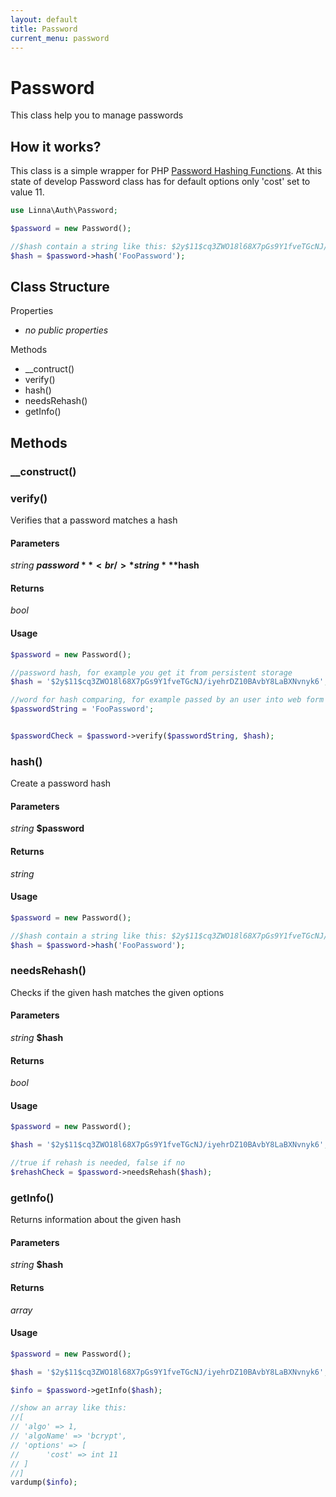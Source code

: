 ```yaml
---
layout: default
title: Password
current_menu: password
---
```


# Password
This class help you to manage passwords

## How it works?
This class is a simple wrapper for PHP [Password Hashing Functions](http://php.net/manual/en/book.password.php).
At this state of develop Password class has for default options only 'cost' set to value 11.

```php
use Linna\Auth\Password;

$password = new Password();

//$hash contain a string like this: $2y$11$cq3ZWO18l68X7pGs9Y1fveTGcNJ/iyehrDZ10BAvbY8LaBXNvnyk6
$hash = $password->hash('FooPassword');
```

## Class Structure

Properties
- *no public properties*

Methods
- __contruct()
- verify()
- hash()
- needsRehash()
- getInfo()

## Methods

### __construct()

### verify()
Verifies that a password matches a hash

#### Parameters
*string* **$password**<br/>
*string* **$hash**<br/>

#### Returns
*bool*

#### Usage
```php
$password = new Password();

//password hash, for example you get it from persistent storage
$hash = '$2y$11$cq3ZWO18l68X7pGs9Y1fveTGcNJ/iyehrDZ10BAvbY8LaBXNvnyk6';

//word for hash comparing, for example passed by an user into web form
$passwordString = 'FooPassword';


$passwordCheck = $password->verify($passwordString, $hash);
```

### hash()
Create a password hash

#### Parameters
*string* **$password**<br/>

#### Returns
*string*

#### Usage
```php
$password = new Password();

//$hash contain a string like this: $2y$11$cq3ZWO18l68X7pGs9Y1fveTGcNJ/iyehrDZ10BAvbY8LaBXNvnyk6
$hash = $password->hash('FooPassword');
```

### needsRehash()
Checks if the given hash matches the given options

#### Parameters
*string* **$hash**<br/>

#### Returns
*bool*

#### Usage
```php
$password = new Password();

$hash = '$2y$11$cq3ZWO18l68X7pGs9Y1fveTGcNJ/iyehrDZ10BAvbY8LaBXNvnyk6';

//true if rehash is needed, false if no
$rehashCheck = $password->needsRehash($hash);
```

### getInfo()
Returns information about the given hash

#### Parameters
*string* **$hash**<br/>

#### Returns
*array*

#### Usage
```php
$password = new Password();

$hash = '$2y$11$cq3ZWO18l68X7pGs9Y1fveTGcNJ/iyehrDZ10BAvbY8LaBXNvnyk6';

$info = $password->getInfo($hash);

//show an array like this:
//[
// 'algo' => 1,
// 'algoName' => 'bcrypt',
// 'options' => [
//      'cost' => int 11
// ]
//]
vardump($info);
```
